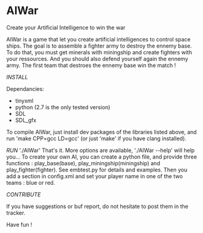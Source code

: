 AIWar
=====

Create your Artificial Intelligence to win the war


AIWar is a game that let you create artificial intelligences to control space ships. The goal is to assemble a fighter army to destroy the ennemy base. To do that, you must get minerals with miningship and create fighters with your ressources. And you should also defend yourself again the ennemy army. The first team that destroes the ennemy base win the match !


*INSTALL*

Dependancies:
- tinyxml
- python (2.7 is the only tested version)
- SDL
- SDL_gfx

To compile AIWar, just install dev packages of the libraries listed above, and run 'make CPP=gcc LD=gcc' (or just 'make' if you have clang installed).

*RUN*
'./AIWar'
That's it.
More options are available, './AIWar --help' will help you...
To create your own AI, you can create a python file, and provide three functions : play_base(base), play_miningship(miningship) and play_fighter(fighter). See embtest.py for details and examples. Then you add a <player> section in config.xml and set your player name in one of the two teams : blue or red.

*CONTRIBUTE*

If you have suggestions or buf report, do not hesitate to post them in the tracker.

Have fun !